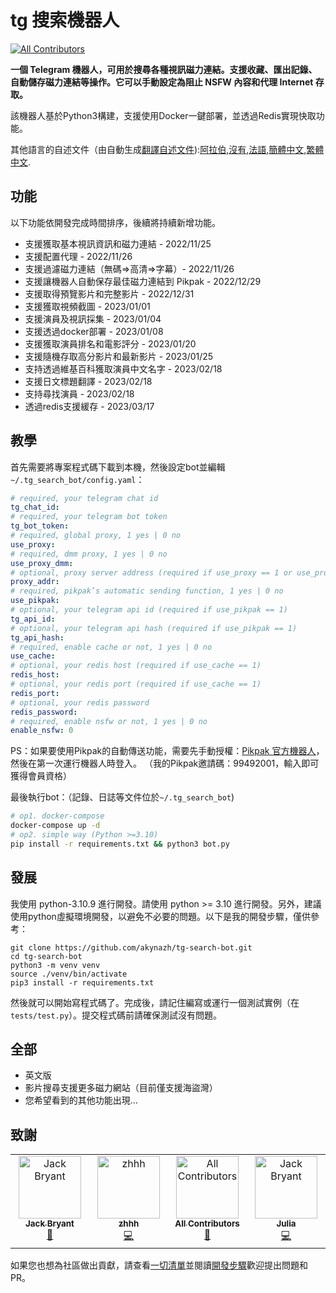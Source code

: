# tg 搜索機器人

<!-- ALL-CONTRIBUTORS-BADGE:START - Do not remove or modify this section -->

[![All Contributors](https://img.shields.io/badge/all_contributors-4-orange.svg?style=flat-square)](#contributors-)

<!-- ALL-CONTRIBUTORS-BADGE:END -->

**一個 Telegram 機器人，可用於搜尋各種視訊磁力連結。支援收藏、匯出記錄、自動儲存磁力連結等操作。它可以手動設定為阻止 NSFW 內容和代理 Internet 存取。**

該機器人基於Python3構建，支援使用Docker一鍵部署，並透過Redis實現快取功能。

其他語言的自述文件（由自動生成[翻譯自述文件](https://github.com/dephraiim/translate-readme)):[阿拉伯](./README.ar.md),[沒有](./README.hi.md),[法語](./README.fr.md),[簡體中文](./README.zh-CN.md),[繁體中文](./README.zh-TW.md).

## 功能

以下功能依開發完成時間排序，後續將持續新增功能。

-   支援獲取基本視訊資訊和磁力連結 - 2022/11/25
-   支援配置代理 - 2022/11/26
-   支援過濾磁力連結（無碼=>高清=>字幕）- 2022/11/26
-   支援讓機器人自動保存最佳磁力連結到 Pikpak - 2022/12/29
-   支援取得預覽影片和完整影片 - 2022/12/31
-   支援獲取視頻截圖 - 2023/01/01
-   支援演員及視訊採集 - 2023/01/04
-   支援透過docker部署 - 2023/01/08
-   支援獲取演員排名和電影評分 - 2023/01/20
-   支援隨機存取高分影片和最新影片 - 2023/01/25
-   支持透過維基百科獲取演員中文名字 - 2023/02/18
-   支援日文標題翻譯 - 2023/02/18
-   支持尋找演員 - 2023/02/18
-   透過redis支援緩存 - 2023/03/17

## 教學

首先需要將專案程式碼下載到本機，然後設定bot並編輯`~/.tg_search_bot/config.yaml`：

```yaml
# required, your telegram chat id
tg_chat_id:
# required, your telegram bot token
tg_bot_token:
# required, global proxy, 1 yes | 0 no
use_proxy:
# required, dmm proxy, 1 yes | 0 no
use_proxy_dmm:
# optional, proxy server address (required if use_proxy == 1 or use_proxy_dmm == 1)
proxy_addr:
# required, pikpak’s automatic sending function, 1 yes | 0 no
use_pikpak:
# optional, your telegram api id (required if use_pikpak == 1)
tg_api_id:
# optional, your telegram api hash (required if use_pikpak == 1)
tg_api_hash:
# required, enable cache or not, 1 yes | 0 no
use_cache:
# optional, your redis host (required if use_cache == 1)
redis_host:
# optional, your redis port (required if use_cache == 1)
redis_port:
# optional, your redis password
redis_password:
# required, enable nsfw or not, 1 yes | 0 no
enable_nsfw: 0
```

PS：如果要使用Pikpak的自動傳送功能，需要先手動授權：[Pikpak 官方機器人](https://t.me/PikPak6_Bot)，然後在第一次運行機器人時登入。 （我的Pikpak邀請碼：99492001，輸入即可獲得會員資格）

最後執行bot：（記錄、日誌等文件位於`~/.tg_search_bot`)

```sh
# op1. docker-compose
docker-compose up -d
# op2. simple way (Python >=3.10)
pip install -r requirements.txt && python3 bot.py
```

## 發展

我使用 python-3.10.9 進行開發。請使用 python >= 3.10 進行開發。另外，建議使用python虛擬環境開發，以避免不必要的問題。以下是我的開發步驟，僅供參考：

```shell
git clone https://github.com/akynazh/tg-search-bot.git
cd tg-search-bot
python3 -m venv venv
source ./venv/bin/activate
pip3 install -r requirements.txt
```

然後就可以開始寫程式碼了。完成後，請記住編寫或運行一個測試實例（在`tests/test.py`）。提交程式碼前請確保測試沒有問題。

## 全部

-   英文版
-   影片搜尋支援更多磁力網站（目前僅支援海盜灣）
-   您希望看到的其他功能出現...

## 致謝

<!-- ALL-CONTRIBUTORS-LIST:START - Do not remove or modify this section -->

<!-- prettier-ignore-start -->

<!-- markdownlint-disable -->

<table>
  <tbody>
    <tr>
      <td align="center" valign="top" width="14.28%"><a href="https://akynazh.site"><img src="https://avatars.githubusercontent.com/u/78672905?v=4?s=100" width="100px;" alt="Jack Bryant"/><br /><sub><b>Jack Bryant</b></sub></a><br /><a href="#maintenance-akynazh" title="Maintenance">🚧</a></td>
      <td align="center" valign="top" width="14.28%"><a href="https://github.com/z-hhh"><img src="https://avatars.githubusercontent.com/u/8455958?v=4?s=100" width="100px;" alt="zhhh"/><br /><sub><b>zhhh</b></sub></a><br /><a href="https://github.com/akynazh/tg-search-bot/commits?author=z-hhh" title="Code">💻</a></td>
      <td align="center" valign="top" width="14.28%"><a href="https://allcontributors.org"><img src="https://avatars.githubusercontent.com/u/46410174?v=4?s=100" width="100px;" alt="All Contributors"/><br /><sub><b>All Contributors</b></sub></a><br /><a href="https://github.com/akynazh/tg-search-bot/commits?author=all-contributors" title="Documentation">📖</a></td>
      <td align="center" valign="top" width="14.28%"><a href="https://github.com/JackBryant286"><img src="https://avatars.githubusercontent.com/u/113345781?v=4?s=100" width="100px;" alt="Jack Bryant"/><br /><sub><b>Julia</b></sub></a><br /><a href="https://github.com/akynazh/tg-search-bot/commits?author=JackBryant286" title="Code">💻</a></td>
    </tr>
  </tbody>
</table>

<!-- markdownlint-restore -->

<!-- prettier-ignore-end -->

<!-- ALL-CONTRIBUTORS-LIST:END -->

如果您也想為社區做出貢獻，請查看[一切清單](https://github.com/akynazh/tg-search-bot#TODO)並閱讀[開發步驟](https://github.com/akynazh/tg-search-bot#Development)歡迎提出問題和 PR。
